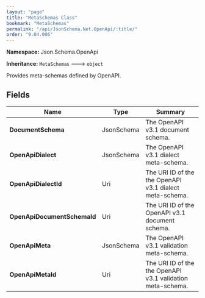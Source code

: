 ```yaml
---
layout: "page"
title: "MetaSchemas Class"
bookmark: "MetaSchemas"
permalink: "/api/JsonSchema.Net.OpenApi/:title/"
order: "9.04.006"
---
```

**Namespace:** Json.Schema.OpenApi

**Inheritance:**
`MetaSchemas`
 🡒 
`object`

Provides meta-schemas defined by OpenAPI.

## Fields

| Name | Type | Summary |
|---|---|---|
| **DocumentSchema** | JsonSchema | The OpenAPI v3.1 document schema. |
| **OpenApiDialect** | JsonSchema | The OpenAPI v3.1 dialect meta-schema. |
| **OpenApiDialectId** | Uri | The URI ID of the the OpenAPI v3.1 dialect meta-schema. |
| **OpenApiDocumentSchemaId** | Uri | The URI ID of the OpenAPI v3.1 document schema. |
| **OpenApiMeta** | JsonSchema | The OpenAPI v3.1 validation meta-schema. |
| **OpenApiMetaId** | Uri | The URI ID of the the OpenAPI v3.1 validation meta-schema. |

